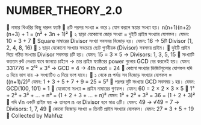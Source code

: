 # NUMBER_THEORY_2.0

📘 নাম্বার থিওরির কিছু দারুন ফ্যাক্ট
🔹 ৪টি পরপর সংখ্যা × করে ১ যোগ করলে স্কয়ার সংখ্যা হয়।
n(n+1)(n+2)(n+3) + 1 = (n² + 3n + 1)²
🔹 ২ ছাড়া যেকোনো জোড় সংখ্যা = দুইটি প্রাইম সংখ্যার যোগফল।
যেমন: 10 = 3 + 7
🔹 Square নাম্বারের Divisor সংখ্যা সবসময় বিজোড় হয়।
যেমন: 16 → 5টি Divisor (1, 2, 4, 8, 16)
🔹 ১ ছাড়া যেকোনো সংখ্যার সবচেয়ে ছোট গুণনীয়ক (Divisor) সবসময় প্রাইম।
🔹 দুইটি প্রাইম দিয়ে গঠিত সংখ্যার Divisor সবসময় ৪টি হয়।
যেমন: 15 = 3 × 5 → Divisors: 1, 3, 5, 15
🔹 সংখ্যাটি কততম রুট নেওয়া যাবে জানতে চাইলে → তার প্রাইম ফ্যাক্টরের power গুলোর GCD বের করলেই হয়।
যেমন: 331776 = 2¹² × 3⁴ → GCD = 4 → 4th root = 24
🔹 কোনো সংখ্যার ডিজিটগুলোর যোগফল যদি ৩ দিয়ে ভাগ যায় → সংখ্যাটিও ৩ দিয়ে ভাগ যাবে।
🔹 ১ থেকে n পর্যন্ত সব বিজোড় সংখ্যার যোগফল = ((n+1)/2)²
যেমন: 1 + 3 + 5 + 7 + 9 = 25 = 5²
🔹 পরপর দুটি সংখ্যার GCD সবসময় ১ হয়।
যেমন: GCD(100, 101) = 1
🔹 যেকোনো সংখ্যা = প্রাইম নাম্বারের গুণফল।
যেমন: 60 = 2 × 2 × 3 × 5
🔹 1³ + 2³ + 3³ + ... + n³ = (1 + 2 + 3 + ... + n)²
যেমন: 1³ + 2³ + 3³ = 36 = (1 + 2 + 3)²
🔹 যদি √n একটি প্রাইম হয় → তাহলে n এর Divisor হবে মাত্র ৩টি।
যেমন: 49 → √49 = 7 → Divisors: 1, 7, 49
🔹 কোনো বিজোড় সংখ্যা = তিনটি প্রাইম সংখ্যার যোগফল।
যেমন: 27 = 3 + 5 + 19
📎 Collected by Mahfuz



